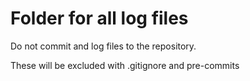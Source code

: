 # Folder for all log files

Do not commit and log files to the repository. 

These will be excluded with .gitignore and pre-commits